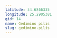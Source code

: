 ```yaml
---
latitude: 54.6866335
longitude: 25.2905381
gid: 14
name: Gedimino pilis
slug: gedimino-pilis
---
```


